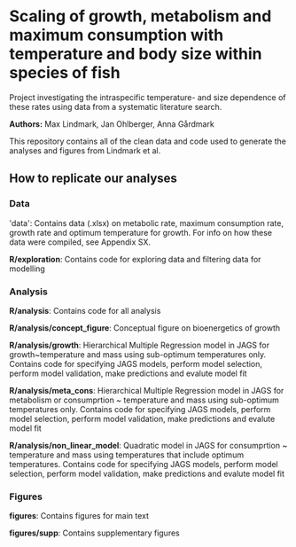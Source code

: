 # Scaling of growth, metabolism and maximum consumption with temperature and body size within species of fish
Project investigating the intraspecific temperature- and size dependence of these rates using data from a systematic literature search.

**Authors:** Max Lindmark, Jan Ohlberger, Anna Gårdmark

This repository contains all of the clean data and code used to generate the analyses and figures from Lindmark et al. 

## How to replicate our analyses

### Data
'data': Contains data (.xlsx) on metabolic rate, maximum consumption rate, growth rate and optimum temperature for growth. For info on how these data were compiled, see Appendix SX.

**R/exploration**: Contains code for exploring data and filtering data for modelling

### Analysis
**R/analysis**: Contains code for all analysis

**R/analysis/concept_figure**: Conceptual figure on bioenergetics of growth

**R/analysis/growth**: Hierarchical Multiple Regression model in JAGS for growth~temperature and mass using sub-optimum temperatures only. Contains code for specifying JAGS models, perform model selection, perform model validation, make predictions and evalute model fit

**R/analysis/meta_cons**: Hierarchical Multiple Regression model in JAGS for metabolism or consumprtion ~ temperature and mass using sub-optimum temperatures only. Contains code for specifying JAGS models, perform model selection, perform model validation, make predictions and evalute model fit

**R/analysis/non_linear_model**: Quadratic model in JAGS for consumprtion ~ temperature and mass using temperatures that include optimum temperatures. Contains code for specifying JAGS models, perform model selection, perform model validation, make predictions and evalute model fit

### Figures
**figures**: Contains figures for main text

**figures/supp**: Contains supplementary figures
